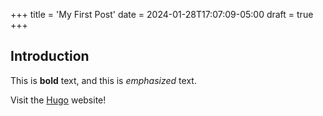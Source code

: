 +++
title = 'My First Post'
date = 2024-01-28T17:07:09-05:00
draft = true
+++
## Introduction

This is **bold** text, and this is *emphasized* text.

Visit the [Hugo](https://gohugo.io) website!
